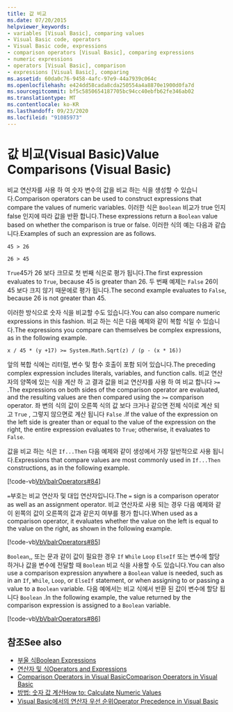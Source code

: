 ```yaml
---
title: 값 비교
ms.date: 07/20/2015
helpviewer_keywords:
- variables [Visual Basic], comparing values
- Visual Basic code, operators
- Visual Basic code, expressions
- comparison operators [Visual Basic], comparing expressions
- numeric expressions
- operators [Visual Basic], comparison
- expressions [Visual Basic], comparing
ms.assetid: 60da0c76-9458-4afc-97e9-44a7939c064c
ms.openlocfilehash: e424dd58cada8cda250554a4a8870e1900d0fa7d
ms.sourcegitcommit: bf5c5850654187705bc94cc40ebfb62fe346ab02
ms.translationtype: MT
ms.contentlocale: ko-KR
ms.lasthandoff: 09/23/2020
ms.locfileid: "91085973"
---
```

# <a name="value-comparisons-visual-basic"></a><span data-ttu-id="ede74-102">값 비교(Visual Basic)</span><span class="sxs-lookup"><span data-stu-id="ede74-102">Value Comparisons (Visual Basic)</span></span>

<span data-ttu-id="ede74-103">비교 연산자를 사용 하 여 숫자 변수의 값을 비교 하는 식을 생성할 수 있습니다.</span><span class="sxs-lookup"><span data-stu-id="ede74-103">Comparison operators can be used to construct expressions that compare the values of numeric variables.</span></span> <span data-ttu-id="ede74-104">이러한 식은 `Boolean` 비교가 true 인지 false 인지에 따라 값을 반환 합니다.</span><span class="sxs-lookup"><span data-stu-id="ede74-104">These expressions return a `Boolean` value based on whether the comparison is true or false.</span></span> <span data-ttu-id="ede74-105">이러한 식의 예는 다음과 같습니다.</span><span class="sxs-lookup"><span data-stu-id="ede74-105">Examples of such an expression are as follows.</span></span>  
  
 `45 > 26`  
  
 `26 > 45`  
  
 <span data-ttu-id="ede74-106">`True`45가 26 보다 크므로 첫 번째 식은로 평가 됩니다.</span><span class="sxs-lookup"><span data-stu-id="ede74-106">The first expression evaluates to `True`, because 45 is greater than 26.</span></span> <span data-ttu-id="ede74-107">두 번째 예제는 `False` 26이 45 보다 크지 않기 때문에로 평가 됩니다.</span><span class="sxs-lookup"><span data-stu-id="ede74-107">The second example evaluates to `False`, because 26 is not greater than 45.</span></span>  
  
 <span data-ttu-id="ede74-108">이러한 방식으로 숫자 식을 비교할 수도 있습니다.</span><span class="sxs-lookup"><span data-stu-id="ede74-108">You can also compare numeric expressions in this fashion.</span></span> <span data-ttu-id="ede74-109">비교 하는 식은 다음 예제와 같이 복합 식일 수 있습니다.</span><span class="sxs-lookup"><span data-stu-id="ede74-109">The expressions you compare can themselves be complex expressions, as in the following example.</span></span>  
  
 `x / 45 * (y +17) >= System.Math.Sqrt(z) / (p - (x * 16))`  
  
 <span data-ttu-id="ede74-110">앞의 복합 식에는 리터럴, 변수 및 함수 호출이 포함 되어 있습니다.</span><span class="sxs-lookup"><span data-stu-id="ede74-110">The preceding complex expression includes literals, variables, and function calls.</span></span> <span data-ttu-id="ede74-111">비교 연산자의 양쪽에 있는 식을 계산 하 고 결과 값을 비교 연산자를 사용 하 여 비교 합니다 `>=` .</span><span class="sxs-lookup"><span data-stu-id="ede74-111">The expressions on both sides of the comparison operator are evaluated, and the resulting values are then compared using the `>=` comparison operator.</span></span> <span data-ttu-id="ede74-112">좌 변의 식의 값이 오른쪽 식의 값 보다 크거나 같으면 전체 식이로 계산 되 고 `True` , 그렇지 않으면로 계산 됩니다 `False` .</span><span class="sxs-lookup"><span data-stu-id="ede74-112">If the value of the expression on the left side is greater than or equal to the value of the expression on the right, the entire expression evaluates to `True`; otherwise, it evaluates to `False`.</span></span>  
  
 <span data-ttu-id="ede74-113">값을 비교 하는 식은 `If...Then` 다음 예제와 같이 생성에서 가장 일반적으로 사용 됩니다.</span><span class="sxs-lookup"><span data-stu-id="ede74-113">Expressions that compare values are most commonly used in `If...Then` constructions, as in the following example.</span></span>  
  
 [!code-vb[VbVbalrOperators#84](~/samples/snippets/visualbasic/VS_Snippets_VBCSharp/VbVbalrOperators/VB/Class1.vb#84)]  
  
 <span data-ttu-id="ede74-114">`=`부호는 비교 연산자 및 대입 연산자입니다.</span><span class="sxs-lookup"><span data-stu-id="ede74-114">The `=` sign is a comparison operator as well as an assignment operator.</span></span> <span data-ttu-id="ede74-115">비교 연산자로 사용 되는 경우 다음 예제와 같이 왼쪽의 값이 오른쪽의 값과 같은지 여부를 평가 합니다.</span><span class="sxs-lookup"><span data-stu-id="ede74-115">When used as a comparison operator, it evaluates whether the value on the left is equal to the value on the right, as shown in the following example.</span></span>  
  
 [!code-vb[VbVbalrOperators#85](~/samples/snippets/visualbasic/VS_Snippets_VBCSharp/VbVbalrOperators/VB/Class1.vb#85)]  
  
 <span data-ttu-id="ede74-116">`Boolean`,, 또는 문과 같이 값이 필요한 경우 `If` `While` `Loop` `ElseIf` 또는 변수에 할당 하거나 값을 변수에 전달할 때 `Boolean` 비교 식을 사용할 수도 있습니다.</span><span class="sxs-lookup"><span data-stu-id="ede74-116">You can also use a comparison expression anywhere a `Boolean` value is needed, such as in an `If`, `While`, `Loop`, or `ElseIf` statement, or when assigning to or passing a value to a `Boolean` variable.</span></span> <span data-ttu-id="ede74-117">다음 예에서는 비교 식에서 반환 된 값이 변수에 할당 됩니다 `Boolean` .</span><span class="sxs-lookup"><span data-stu-id="ede74-117">In the following example, the value returned by the comparison expression is assigned to a `Boolean` variable.</span></span>  
  
 [!code-vb[VbVbalrOperators#86](~/samples/snippets/visualbasic/VS_Snippets_VBCSharp/VbVbalrOperators/VB/Class1.vb#86)]  
  
## <a name="see-also"></a><span data-ttu-id="ede74-118">참조</span><span class="sxs-lookup"><span data-stu-id="ede74-118">See also</span></span>

- [<span data-ttu-id="ede74-119">부울 식</span><span class="sxs-lookup"><span data-stu-id="ede74-119">Boolean Expressions</span></span>](boolean-expressions.md)
- [<span data-ttu-id="ede74-120">연산자 및 식</span><span class="sxs-lookup"><span data-stu-id="ede74-120">Operators and Expressions</span></span>](index.md)
- [<span data-ttu-id="ede74-121">Comparison Operators in Visual Basic</span><span class="sxs-lookup"><span data-stu-id="ede74-121">Comparison Operators in Visual Basic</span></span>](comparison-operators.md)
- [<span data-ttu-id="ede74-122">방법: 숫자 값 계산</span><span class="sxs-lookup"><span data-stu-id="ede74-122">How to: Calculate Numeric Values</span></span>](how-to-calculate-numeric-values.md)
- [<span data-ttu-id="ede74-123">Visual Basic에서의 연산자 우선 순위</span><span class="sxs-lookup"><span data-stu-id="ede74-123">Operator Precedence in Visual Basic</span></span>](../../../language-reference/operators/operator-precedence.md)

